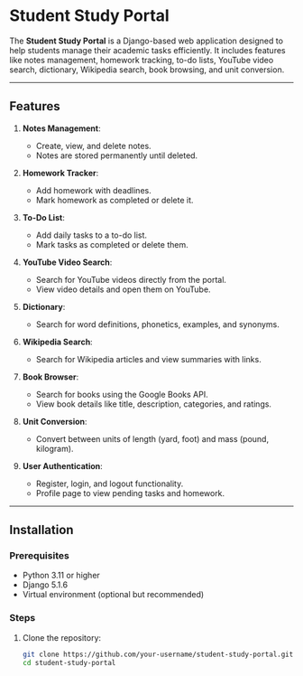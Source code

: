 # Student Study Portal

The **Student Study Portal** is a Django-based web application designed to help students manage their academic tasks efficiently. It includes features like notes management, homework tracking, to-do lists, YouTube video search, dictionary, Wikipedia search, book browsing, and unit conversion.

---

## Features

1. **Notes Management**:
   - Create, view, and delete notes.
   - Notes are stored permanently until deleted.

2. **Homework Tracker**:
   - Add homework with deadlines.
   - Mark homework as completed or delete it.

3. **To-Do List**:
   - Add daily tasks to a to-do list.
   - Mark tasks as completed or delete them.

4. **YouTube Video Search**:
   - Search for YouTube videos directly from the portal.
   - View video details and open them on YouTube.

5. **Dictionary**:
   - Search for word definitions, phonetics, examples, and synonyms.

6. **Wikipedia Search**:
   - Search for Wikipedia articles and view summaries with links.

7. **Book Browser**:
   - Search for books using the Google Books API.
   - View book details like title, description, categories, and ratings.

8. **Unit Conversion**:
   - Convert between units of length (yard, foot) and mass (pound, kilogram).

9. **User Authentication**:
   - Register, login, and logout functionality.
   - Profile page to view pending tasks and homework.

---

## Installation

### Prerequisites
- Python 3.11 or higher
- Django 5.1.6
- Virtual environment (optional but recommended)

### Steps
1. Clone the repository:
   ```bash
   git clone https://github.com/your-username/student-study-portal.git
   cd student-study-portal
